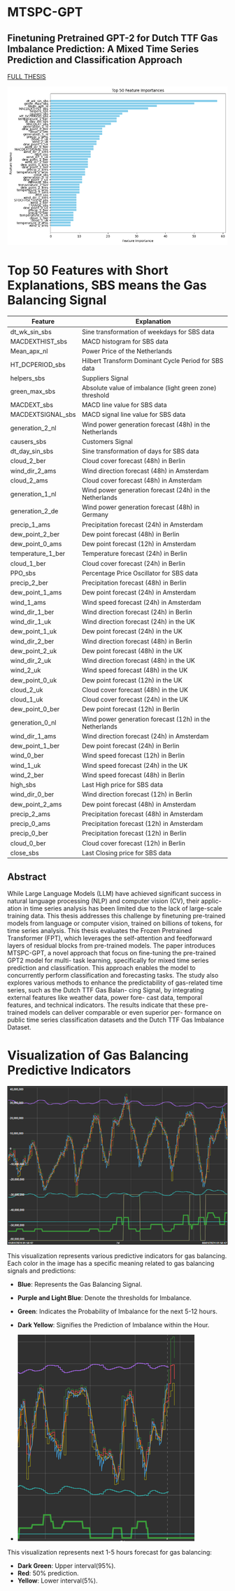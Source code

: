 # MTSPC-GPT
## Finetuning Pretrained GPT-2 for Dutch TTF Gas Imbalance Prediction: A Mixed Time Series Prediction and Classification Approach
[FULL THESIS](thesis_King.pdf)

![Feature Importance](feature.png)


# Top 50 Features with Short Explanations, SBS means the Gas Balancing Signal
| Feature               | Explanation                                                  |
|-----------------------|--------------------------------------------------------------|
| dt_wk_sin_sbs         | Sine transformation of weekdays for SBS data                 |
| MACDEXTHIST_sbs       | MACD histogram for SBS data                                  |
| Mean_apx_nl           | Power Price of the Netherlands                               |
| HT_DCPERIOD_sbs       | Hilbert Transform Dominant Cycle Period for SBS data         |
| helpers_sbs           | Suppliers Signal                                             |
| green_max_sbs         | Absolute value of imbalance (light green zone) threshold     |
| MACDEXT_sbs           | MACD line value for SBS data                                 |
| MACDEXTSIGNAL_sbs     | MACD signal line value for SBS data                          |
| generation_2_nl       | Wind power generation forecast (48h) in the Netherlands      |
| causers_sbs           | Customers Signal                                             |
| dt_day_sin_sbs        | Sine transformation of days for SBS data                     |
| cloud_2_ber           | Cloud cover forecast (48h) in Berlin                         |
| wind_dir_2_ams        | Wind direction forecast (48h) in Amsterdam                   |
| cloud_2_ams           | Cloud cover forecast (48h) in Amsterdam                      |
| generation_1_nl       | Wind power generation forecast (24h) in the Netherlands      |
| generation_2_de       | Wind power generation forecast (48h) in Germany              |
| precip_1_ams          | Precipitation forecast (24h) in Amsterdam                    |
| dew_point_2_ber       | Dew point forecast (48h) in Berlin                           |
| dew_point_0_ams       | Dew point forecast (12h) in Amsterdam                        |
| temperature_1_ber     | Temperature forecast (24h) in Berlin                         |
| cloud_1_ber           | Cloud cover forecast (24h) in Berlin                         |
| PPO_sbs               | Percentage Price Oscillator for SBS data                     |
| precip_2_ber          | Precipitation forecast (48h) in Berlin                       |
| dew_point_1_ams       | Dew point forecast (24h) in Amsterdam                        |
| wind_1_ams            | Wind speed forecast (24h) in Amsterdam                       |
| wind_dir_1_ber        | Wind direction forecast (24h) in Berlin                      |
| wind_dir_1_uk         | Wind direction forecast (24h) in the UK                      |
| dew_point_1_uk        | Dew point forecast (24h) in the UK                           |
| wind_dir_2_ber        | Wind direction forecast (48h) in Berlin                      |
| dew_point_2_uk        | Dew point forecast (48h) in the UK                           |
| wind_dir_2_uk         | Wind direction forecast (48h) in the UK                      |
| wind_2_uk             | Wind speed forecast (48h) in the UK                          |
| dew_point_0_uk        | Dew point forecast (12h) in the UK                           |
| cloud_2_uk            | Cloud cover forecast (48h) in the UK                         |
| cloud_1_uk            | Cloud cover forecast (24h) in the UK                         |
| dew_point_0_ber       | Dew point forecast (12h) in Berlin                           |
| generation_0_nl       | Wind power generation forecast (12h) in the Netherlands      |
| wind_dir_1_ams        | Wind direction forecast (24h) in Amsterdam                   |
| dew_point_1_ber       | Dew point forecast (24h) in Berlin                           |
| wind_0_ber            | Wind speed forecast (12h) in Berlin                          |
| wind_1_uk             | Wind speed forecast (24h) in the UK                          |
| wind_2_ber            | Wind speed forecast (48h) in Berlin                          |
| high_sbs              | Last High price for SBS data                                 |
| wind_dir_0_ber        | Wind direction forecast (12h) in Berlin                      |
| dew_point_2_ams       | Dew point forecast (48h) in Amsterdam                        |
| precip_2_ams          | Precipitation forecast (48h) in Amsterdam                    |
| precip_0_ams          | Precipitation forecast (12h) in Amsterdam                    |
| precip_0_ber          | Precipitation forecast (12h) in Berlin                       |
| cloud_0_ber           | Cloud cover forecast (12h) in Berlin                         |
| close_sbs             | Last Closing price for SBS data                              |


## Abstract
While Large Language Models (LLM) have achieved significant success in
natural language processing (NLP) and computer vision (CV), their applic-
ation in time series analysis has been limited due to the lack of large-scale
training data. This thesis addresses this challenge by finetuning pre-trained
models from language or computer vision, trained on billions of tokens, for
time series analysis. This thesis evaluates the Frozen Pretrained Transformer
(FPT), which leverages the self-attention and feedforward layers of residual
blocks from pre-trained models. The paper introduces MTSPC-GPT, a novel
approach that focus on fine-tuning the pre-trained GPT2 model for multi-
task learning, specifically for mixed time series prediction and classification.
This approach enables the model to concurrently perform classification and
forecasting tasks. The study also explores various methods to enhance the
predictability of gas-related time series, such as the Dutch TTF Gas Balan-
cing Signal, by integrating external features like weather data, power fore-
cast data, temporal features, and technical indicators. The results indicate
that these pre-trained models can deliver comparable or even superior per-
formance on public time series classification datasets and the Dutch TTF
Gas Imbalance Dataset.

# Visualization of Gas Balancing Predictive Indicators

![Gas Balancing Predictive Indicators](visual2.PNG)

This visualization represents various predictive indicators for gas balancing. Each color in the image has a specific meaning related to gas balancing signals and predictions:

- **Blue**: Represents the Gas Balancing Signal.
- **Purple and Light Blue**: Denote the thresholds for Imbalance.
- **Green**: Indicates the Probability of Imbalance for the next 5-12 hours.
- **Dark Yellow**: Signifies the Prediction of Imbalance within the Hour.

- ![Forecast Indicators](visual.PNG)

This visualization represents next 1-5 hours forecast for gas balancing:

- **Dark Green**: Upper interval(95%).
- **Red**: 50% prediction.
- **Yellow**: Lower interval(5%).
